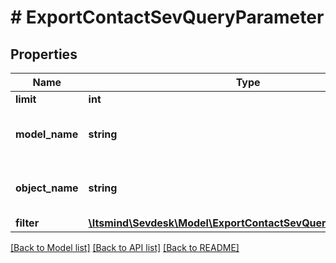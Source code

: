 # # ExportContactSevQueryParameter

## Properties

Name | Type | Description | Notes
------------ | ------------- | ------------- | -------------
**limit** | **int** | Limit export | [optional]
**model_name** | **string** | Model name, which is &#39;Contact&#39; | [default to 'Contact']
**object_name** | **string** | Model name, which is &#39;SevQuery&#39; | [default to 'SevQuery']
**filter** | [**\Itsmind\Sevdesk\Model\ExportContactSevQueryParameterFilter**](ExportContactSevQueryParameterFilter.md) |  | [optional]

[[Back to Model list]](../../README.md#models) [[Back to API list]](../../README.md#endpoints) [[Back to README]](../../README.md)
